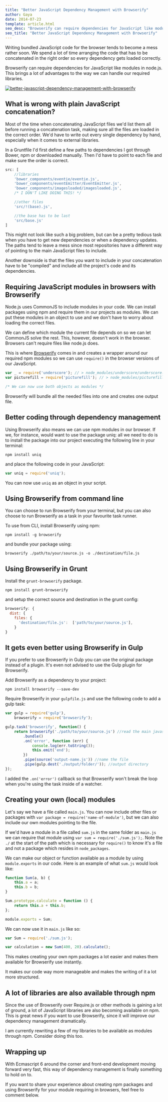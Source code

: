 ```yaml
---
title: "Better JavaScript Dependency Management with Browserify"
author: Gaya
date: 2014-07-23
template: article.html
seo_desc: "Browserify can require dependencies for JavaScript like modules in node.js. I'll explain how to use and the advantages it brings to our development."
seo_title: "Better JavaScript Dependency Management with Browserify"
---
```

Writing bundled JavaScript code for the browser tends to become a mess rather soon. We spend a lot of time arranging the code that has to be concatenated in the right order so every dependency gets loaded correctly.

Browserify can require dependencies for JavaScript like modules in node.js. This brings a lot of advantages to the way we can handle our required libraries.

[![better-javascript-dependency-management-with-browserify](/articles/better-javascript-dependency-management-with-browserify/better-javascript-dependency-management-with-browserify.jpg)](http://www.gayadesign.com/front-end/better-javascript-dependency-management-with-browserify/)

<span class="more"></span>

What is wrong with plain JavaScript concatenation?
--------------------------------------------------

Most of the time when concatenating JavaScript files we'd list them all before running a concatenation task, making sure all the files are loaded in the correct order. We'd have to write out every single dependency by hand, especially when it comes to external libraries.

In a Gruntfile I'd first define a few paths to dependencies I got through Bower, npm or downloaded manually. Then I'd have to point to each file and make sure the order is correct.


```javascript
src: [
	//libraries
    'bower_components/eventie/eventie.js',
    'bower_components/eventEmitter/EventEmitter.js',
    'bower_components/imagesloaded/imagesloaded.js',
	/* I DON'T LIKE DOING THIS! */

	//other files
    'src/!(base).js',

    //the base has to be last
    'src/base.js'
]
```


This might not look like such a big problem, but can be a pretty tedious task when you have to get new dependencies or when a dependency updates. The paths tend to leave a mess since most repositories have a different way of pointing to the main JavaScript files to include.

Another downside is that the files you want to include in your concatenation have to be "compiled" and include all the project's code and its dependencies.

Requiring JavaScript modules in browsers with Browserify
--------------------------------------------------------

Node.js uses CommonJS to include modules in your code. We can install packages using npm and require them in our projects as modules. We can put these modules in an object to use and we don't have to worry about loading the correct files.

We can define which module the current file depends on so we can let CommonJS solve the rest. This, however, doesn't work in the browser. Browsers can't require files like node.js does.

This is where [Browserify](http://browserify.org/ "Browserify") comes in and creates a wrapper around our required npm modules so we can use `require()` in the browser versions of our JavaScript.


```javascript
var _ = require('underscore'); // > node_modules/underscore/underscore.js
var picturefill = require('picturefill'); // > node_modules/picturefill/picturefill.js

/* We can now use both objects as modules */
```


Browserify will bundle all the needed files into one and creates one output file.

Better coding through dependency management
-------------------------------------------

Using Browserify also means we can use npm modules in our browser. If we, for instance, would want to use the package uniq: all we need to do is to install the package into our project executing the following line in your terminal:


```
npm install uniq
```


and place the following code in your JavaScript:


```javascript
var uniq = require('uniq');
```


You can now use `uniq` as an object in your script.

Using Browserify from command line
----------------------------------

You can choose to run Browserify from your terminal, but you can also choose to run Browserify as a task in your favourite task runner.

To use from CLI, install Browserify using npm:


```
npm install -g browserify
```


and bundle your package using:


```
browserify ./path/to/your/source.js -o ./destination/file.js
```


Using Browserify in Grunt
-------------------------

Install the `grunt-browserify` package.


```
npm install grunt-browserify
```


and setup the correct source and destination in the grunt config:


```javascript
browserify: {
  dist: {
    files: {
      'destination/file.js':  ['path/to/your/source.js'],
    }
}
```


It gets even better using Browserify in Gulp
--------------------------------------------

If you prefer to use Browserify in Gulp you can use the original package instead of a plugin. It's even not advised to use the Gulp plugin for Browserify.

Add Browserify as a dependency to your project:


```
npm install browserify --save-dev
```


Require Browserify in your `gulpfile.js` and use the following code to add a gulp task:


```javascript
var gulp = require('gulp'),
    browserify = require('browserify');

gulp.task('browserify', function() {
    return browserify('./path/to/your/source.js') //read the main javascript file
        .bundle()
        .on('error', function (err) {
            console.log(err.toString());
            this.emit('end');
        })
        .pipe(source('output-name.js')) //name the file
        .pipe(gulp.dest('./output/folder/')); //output directory
});
```


I added the `.on('error')` callback so that Browserify won't break the loop when you're using the task inside of a watcher.

Creating your own (local) modules
---------------------------------

Let's say we have a file called `main.js`. You can now include other files or packages with `var package = require('name-of-module')`, but we can also include our own modules pointing to the file.

If we'd have a module in a file called `sum.js` in the same folder as `main.js` we can require that module using `var sum = require('./sum.js');`. Note the `./` at the start of the path which is necessary for `require()` to know it's a file and not a package which resides in `node_packages`.

We can make our object or function available as a module by using `module.exports` in our code. Here is an example of what `sum.js` would look like:


```javascript
function Sum(a, b) {
	this.a = a;
	this.b = b;
}

Sum.prototype.calculate = function () {
	return this.a + this.b;
};

module.exports = Sum;
```


We can now use it in `main.js` like so:


```javascript
var Sum = require('./sum.js');

var calculation = new Sum(400, 20).calculate();
```


This makes creating your own npm packages a lot easier and makes them available for Browserify use instantly.

It makes our code way more manageable and makes the writing of it a lot more structured.

A lot of libraries are also available through npm
-------------------------------------------------

Since the use of Browserify over Require.js or other methods is gaining a lot of ground, a lot of JavaScript libraries are also becoming available on npm. This is great news if you want to use Browserify, since it will improve our dependency management dramatically.

I am currently rewriting a few of my libraries to be available as modules through npm. Consider doing this too.

Wrapping up
-----------

With Ecmascript 6 around the corner and front-end development moving forward very fast, this way of dependency management is finally something to hold on to.

If you want to share your experience about creating npm packages and using Browserify for your module requiring in browsers, feel free to comment below.